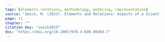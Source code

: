 ```yaml
---
tags: [elements-relations, methodology, modeling, representation]
source: "Zwick, M. (2023). Elements and Relations: Aspects of a Scientific Metaphysics (Vol. 35). Springer International Publishing."
page: 21
chapter: ""
citation_key: "zwick2023"
doi: "https://doi.org/10.1007/978-3-030-99403-7"
---
```


